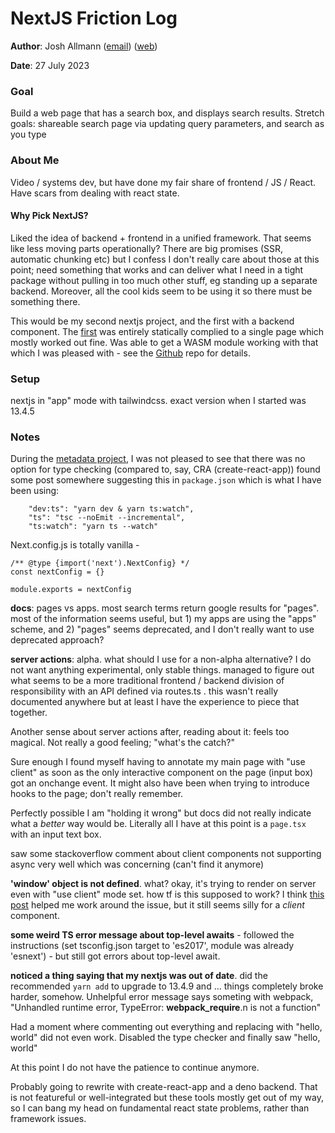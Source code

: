 # NextJS Friction Log

**Author**: Josh Allmann ([email](mailto:josh_at_transfix_dot_ai)) ([web](https://transfix.ai))

**Date**: 27 July 2023

### Goal

Build a web page that has a search box, and displays search results. Stretch goals: shareable search page via updating query parameters, and search as you type

### About Me

Video / systems dev, but have done my fair share of frontend / JS / React. Have scars from dealing with react state.

#### Why Pick NextJS?
Liked the idea of backend + frontend in a unified framework. That seems like less moving parts operationally? There are big promises (SSR, automatic chunking etc) but I confess I don't really care about those at this point; need something that works and can deliver what I need in a tight package without pulling in too much other stuff, eg standing up a separate backend. Moreover, all the cool kids seem to be using it so there must be something there.

This would be my second nextjs project, and the first with a backend component. The [first](https://metadata.transfix.ai) was entirely statically complied to a single page which mostly worked out fine. Was able to get a WASM module working with that which I was pleased with - see the [Github](https://github.com/j0sh/metadata-reader) repo for details.

### Setup
nextjs in "app" mode with tailwindcss. exact version when I started was 13.4.5

### Notes

During the [metadata project](https://metadata.transfix.ai), I was not pleased to see that there was no option for type checking (compared to, say, CRA (create-react-app)) found some post somewhere suggesting this in `package.json` which is what I have been using:

```
    "dev:ts": "yarn dev & yarn ts:watch",
    "ts": "tsc --noEmit --incremental",
    "ts:watch": "yarn ts --watch"
```

Next.config.js is totally vanilla -

```
/** @type {import('next').NextConfig} */
const nextConfig = {}

module.exports = nextConfig
```


**docs**: pages vs apps. most search terms return google results for "pages". most of the information seems useful, but 1) my apps are using the "apps" scheme, and 2) "pages" seems deprecated, and I don't really want to use deprecated approach?

**server actions**: alpha. what should I use for a non-alpha alternative? I do not want anything experimental, only stable things. managed to figure out what seems to be a more traditional frontend / backend division of responsibility with an API defined via routes.ts . this wasn't really documented anywhere but at least I have the experience to piece that together.

Another sense about server actions after, reading about it: feels too magical. Not really a good feeling; "what's the catch?"

Sure enough I found myself having to annotate my main page with "use client" as soon as the only interactive component on the page (input box) got an onchange event. It might also have been when trying to introduce hooks to the page; don't really remember.

Perfectly possible I am "holding it wrong" but docs did not really indicate what a *better* way would be. Literally all I have at this point is a `page.tsx` with an input text box.

saw some stackoverflow comment about client components not supporting async very well which was concerning (can't find it anymore)

**'window' object is not defined**. what? okay, it's trying to render on server even with "use client" mode set. how tf is this supposed to work? I think [this post](https://blog.sethcorker.com/question/how-to-solve-referenceerror-next-js-window-is-not-defined/) helped me work around the issue, but it still seems silly for a *client* component.

**some weird TS error message about top-level awaits** - followed the instructions (set tsconfig.json target to 'es2017',  module was already 'esnext') - but still got errors about top-level await.

**noticed a thing saying that my nextjs was out of date**. did the recommended `yarn add` to upgrade to 13.4.9 and ... things completely broke harder, somehow. Unhelpful error message says someting with webpack, "Unhandled runtime error, TypeError: __webpack_require__.n is not a function"

Had a moment where commenting out everything and replacing with "hello, world" did not even work. Disabled the type checker and finally saw "hello, world"

At this point I do not have the patience to continue anymore.

Probably going to rewrite with create-react-app and a deno backend. That is not featureful or well-integrated but these tools mostly get out of my way, so I can bang my head on fundamental react state problems, rather than framework issues.
